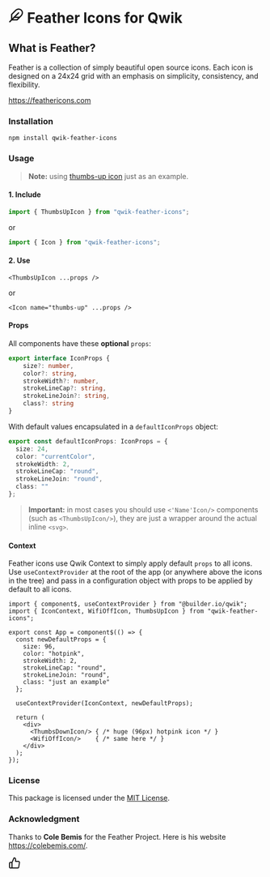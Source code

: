 # <svg xmlns="http://www.w3.org/2000/svg" width="30" height="30" viewBox="0 0 24 24" fill="none" stroke="currentColor" stroke-width="2" stroke-linecap="round" stroke-linejoin="round" class="feather feather-feather"><path d="M20.24 12.24a6 6 0 0 0-8.49-8.49L5 10.5V19h8.5z"/><line x1="16" y1="8" x2="2" y2="22"/><line x1="17.5" y1="15" x2="9" y2="15"/></svg> Feather Icons for Qwik

## What is Feather?

Feather is a collection of simply beautiful open source icons. Each icon is designed on a 24x24 grid with an emphasis on simplicity, consistency, and flexibility.

https://feathericons.com

### Installation

```shell
npm install qwik-feather-icons
```

### Usage

> **Note:** using [thumbs-up icon](https://feathericons.com/?query=thumbs-up) just as an example.

#### 1. Include

```ts
import { ThumbsUpIcon } from "qwik-feather-icons";
```
or
```ts
import { Icon } from "qwik-feather-icons";
```

#### 2. Use

```tsx
<ThumbsUpIcon ...props />
```

or

```tsx
<Icon name="thumbs-up" ...props />
```

#### Props

All components have these **optional** `props`:

```ts
export interface IconProps {
    size?: number,
    color?: string,
    strokeWidth?: number,
    strokeLineCap?: string,
    strokeLineJoin?: string,
    class?: string
}
```

With default values encapsulated in a `defaultIconProps` object:

```ts
export const defaultIconProps: IconProps = {
  size: 24,
  color: "currentColor",
  strokeWidth: 2,
  strokeLineCap: "round",
  strokeLineJoin: "round",
  class: ""
};
```

> **Important:** in most cases you should use `<'Name'Icon/>` components (such as `<ThumbsUpIcon/>`), they are just a wrapper around the actual inline `<svg>`.

#### Context

Feather icons use Qwik Context to simply apply default `props` to all icons. Use `useContextProvider` at the root of the app (or anywhere above the icons in the tree) and pass in a configuration object with props to be applied by default to all icons.

```tsx
import { component$, useContextProvider } from "@builder.io/qwik";
import { IconContext, WifiOffIcon, ThumbsUpIcon } from "qwik-feather-icons";

export const App = component$(() => {
  const newDefaultProps = {
    size: 96,
    color: "hotpink",
    strokeWidth: 2,
    strokeLineCap: "round",
    strokeLineJoin: "round",
    class: "just an example"
  };

  useContextProvider(IconContext, newDefaultProps);

  return (
    <div>
      <ThumbsDownIcon/> { /* huge (96px) hotpink icon */ }
      <WifiOffIcon/>    { /* same here */ }
    </div>
  );
});
```

### License

This package is licensed under the [MIT License](https://github.com/yeyon/qwik-feather-icons/blob/main/LICENSE).

### Acknowledgment

Thanks to **Cole Bemis** for the Feather Project. Here is his website https://colebemis.com/.

<svg xmlns="http://www.w3.org/2000/svg" width="24" height="24" viewBox="0 0 24 24" fill="none" stroke="currentColor" stroke-width="2" stroke-linecap="round" stroke-linejoin="round" class="feather feather-thumbs-up"><path d="M14 9V5a3 3 0 0 0-3-3l-4 9v11h11.28a2 2 0 0 0 2-1.7l1.38-9a2 2 0 0 0-2-2.3zM7 22H4a2 2 0 0 1-2-2v-7a2 2 0 0 1 2-2h3"></path></svg>
